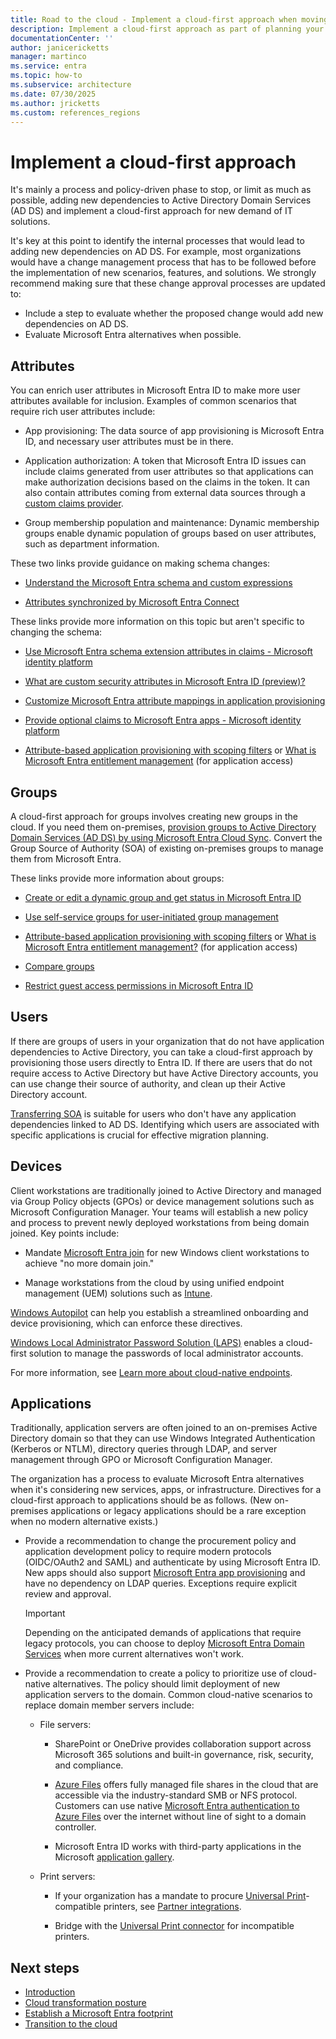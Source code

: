 ```yaml
---
title: Road to the cloud - Implement a cloud-first approach when moving identity and access management from Active Directory Domain Services (AD DS) to Microsoft Entra ID
description: Implement a cloud-first approach as part of planning your migration of IAM from Active Directory Domain Services (AD DS) to Microsoft Entra ID.
documentationCenter: ''
author: janicericketts
manager: martinco
ms.service: entra
ms.topic: how-to
ms.subservice: architecture
ms.date: 07/30/2025
ms.author: jricketts
ms.custom: references_regions
---
```

# Implement a cloud-first approach

It's mainly a process and policy-driven phase to stop, or limit as much as possible, adding new dependencies to Active Directory Domain Services (AD DS) and implement a cloud-first approach for new demand of IT solutions.

It's key at this point to identify the internal processes that would lead to adding new dependencies on AD DS. For example, most organizations would have a change management process that has to be followed before the implementation of new scenarios, features, and solutions. We strongly recommend making sure that these change approval processes are updated to:

- Include a step to evaluate whether the proposed change would add new dependencies on AD DS.
- Evaluate Microsoft Entra alternatives when possible.

## Attributes

You can enrich user attributes in Microsoft Entra ID to make more user attributes available for inclusion. Examples of common scenarios that require rich user attributes include:

* App provisioning: The data source of app provisioning is Microsoft Entra ID, and necessary user attributes must be in there.

* Application authorization: A token that Microsoft Entra ID issues can include claims generated from user attributes so that applications can make authorization decisions based on the claims in the token. It can also contain attributes coming from external data sources through a [custom claims provider](~/identity-platform/custom-claims-provider-overview.md).

* Group membership population and maintenance: Dynamic membership groups enable dynamic population of groups based on user attributes, such as department information.

These two links provide guidance on making schema changes:

* [Understand the Microsoft Entra schema and custom expressions](~/identity/hybrid/cloud-sync/concept-attributes.md)

* [Attributes synchronized by Microsoft Entra Connect](~/identity/hybrid/connect/reference-connect-sync-attributes-synchronized.md)

These links provide more information on this topic but aren't specific to changing the schema:

* [Use Microsoft Entra schema extension attributes in claims - Microsoft identity platform](~/identity-platform/schema-extensions.md)

* [What are custom security attributes in Microsoft Entra ID (preview)?](~/fundamentals/custom-security-attributes-overview.md)

* [Customize Microsoft Entra attribute mappings in application provisioning](~/identity/app-provisioning/customize-application-attributes.md)

* [Provide optional claims to Microsoft Entra apps - Microsoft identity platform](~/identity-platform/optional-claims.md)

- [Attribute-based application provisioning with scoping filters](/entra/identity/app-provisioning/define-conditional-rules-for-provisioning-user-accounts) or [What is Microsoft Entra entitlement management](/entra/id-governance/entitlement-management-overview) (for application access)

## Groups
A cloud-first approach for groups involves creating new groups in the cloud. If you need them on-premises, [provision groups to Active Directory Domain Services (AD DS) by using Microsoft Entra Cloud Sync](/entra/identity/hybrid/cloud-sync/tutorial-group-provisioning). Convert the Group Source of Authority (SOA) of existing on-premises groups to manage them from Microsoft Entra. 

These links provide more information about groups:

* [Create or edit a dynamic group and get status in Microsoft Entra ID](~/identity/users/groups-create-rule.md)

* [Use self-service groups for user-initiated group management](~/identity/users/groups-self-service-management.md)

* [Attribute-based application provisioning with scoping filters](~/identity/app-provisioning/define-conditional-rules-for-provisioning-user-accounts.md) or [What is Microsoft Entra entitlement management?](~/id-governance/entitlement-management-overview.md) (for application access)

* [Compare groups](/microsoft-365/admin/create-groups/compare-groups)

* [Restrict guest access permissions in Microsoft Entra ID](~/identity/users/users-restrict-guest-permissions.md)

## Users

If there are groups of users in your organization that do not have application dependencies to Active Directory, you can take a cloud-first approach by provisioning those users directly to Entra ID. If there are users that do not require access to Active Directory but have Active Directory accounts, you can use change their source of authority, and clean up their Active Directory account. 

[Transferring SOA](../identity/hybrid/user-source-of-authority-overview.md) is suitable for users who don't have any application dependencies linked to AD DS. Identifying which users are associated with specific applications is crucial for effective migration planning.

## Devices

Client workstations are traditionally joined to Active Directory and managed via Group Policy objects (GPOs) or device management solutions such as Microsoft Configuration Manager. Your teams will establish a new policy and process to prevent newly deployed workstations from being domain joined. Key points include:

* Mandate [Microsoft Entra join](~/identity/devices/concept-directory-join.md) for new Windows client workstations to achieve "no more domain join."

* Manage workstations from the cloud by using unified endpoint management (UEM) solutions such as [Intune](/mem/intune/fundamentals/what-is-intune).

[Windows Autopilot](/autopilot/windows-autopilot) can help you establish a streamlined onboarding and device provisioning, which can enforce these directives.

[Windows Local Administrator Password Solution (LAPS)](~/identity/devices/howto-manage-local-admin-passwords.md) enables a cloud-first solution to manage the passwords of local administrator accounts.

For more information, see [Learn more about cloud-native endpoints](/mem/solutions/cloud-native-endpoints/cloud-native-endpoints-overview).

## Applications

Traditionally, application servers are often joined to an on-premises Active Directory domain so that they can use Windows Integrated Authentication (Kerberos or NTLM), directory queries through LDAP, and server management through GPO or Microsoft Configuration Manager.

The organization has a process to evaluate Microsoft Entra alternatives when it's considering new services, apps, or infrastructure. Directives for a cloud-first approach to applications should be as follows. (New on-premises applications or legacy applications should be a rare exception when no modern alternative exists.)

* Provide a recommendation to change the procurement policy and application development policy to require modern protocols (OIDC/OAuth2 and SAML) and authenticate by using Microsoft Entra ID. New apps should also support [Microsoft Entra app provisioning](~/identity/app-provisioning/what-is-hr-driven-provisioning.md) and have no dependency on LDAP queries. Exceptions require explicit review and approval.

  > [!IMPORTANT]
  > Depending on the anticipated demands of applications that require legacy protocols, you can choose to deploy [Microsoft Entra Domain Services](/entra/identity/domain-services/overview) when more current alternatives won't work.

* Provide a recommendation to create a policy to prioritize use of cloud-native alternatives. The policy should limit deployment of new application servers to the domain. Common cloud-native scenarios to replace domain member servers include:

   * File servers:

     * SharePoint or OneDrive provides collaboration support across Microsoft 365 solutions and built-in governance, risk, security, and compliance.

     * [Azure Files](/azure/storage/files/storage-files-introduction) offers fully managed file shares in the cloud that are accessible via the industry-standard SMB or NFS protocol. Customers can use native [Microsoft Entra authentication to Azure Files](/azure/virtual-desktop/create-profile-container-azure-ad) over the internet without line of sight to a domain controller.

     * Microsoft Entra ID works with third-party applications in the Microsoft [application gallery](/microsoft-365/enterprise/integrated-apps-and-azure-ads).

   * Print servers:

     * If your organization has a mandate to procure [Universal Print](/universal-print/)-compatible printers, see [Partner integrations](/universal-print/fundamentals/universal-print-partner-integrations).

     * Bridge with the [Universal Print connector](/universal-print/fundamentals/universal-print-connector-overview) for incompatible printers.

## Next steps

* [Introduction](road-to-the-cloud-introduction.md)
* [Cloud transformation posture](road-to-the-cloud-posture.md)
* [Establish a Microsoft Entra footprint](road-to-the-cloud-establish.md)
* [Transition to the cloud](road-to-the-cloud-migrate.md)
